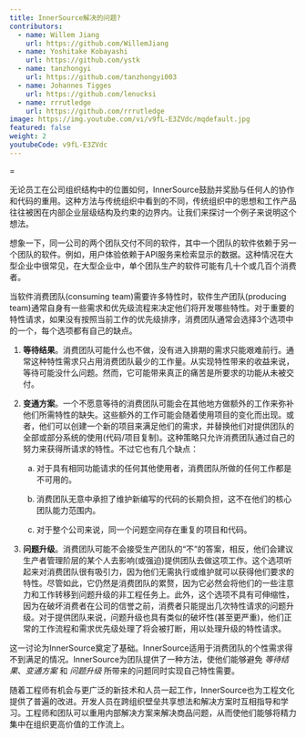```yaml
---
title: InnerSource解决的问题?
contributors:
  - name: Willem Jiang
    url: https://github.com/WillemJiang
  - name: Yoshitake Kobayashi
    url: https://github.com/ystk
  - name: tanzhongyi
    url: https://github.com/tanzhongyi003
  - name: Johannes Tigges
    url: https://github.com/lenucksi
  - name: rrrutledge
    url: https://github.com/rrrutledge
image: https://img.youtube.com/vi/v9fL-E3ZVdc/mqdefault.jpg
featured: false
weight: 2
youtubeCode: v9fL-E3ZVdc
---
```

<div class="paragraph">
<p>=</p>
</div>
<div class="paragraph">
<p>无论员工在公司组织结构中的位置如何，InnerSource鼓励并奖励与任何人的协作和代码的重用。这种方法与传统组织中看到的不同，传统组织中的思想和工作产品往往被困在内部企业层级结构及约束的边界内。让我们来探讨一个例子来说明这个想法。</p>
</div>
<div class="paragraph">
<p>想象一下，同一公司的两个团队交付不同的软件，其中一个团队的软件依赖于另一个团队的软件。例如，用户体验依赖于API服务来检索显示的数据。这种情况在大型企业中很常见，在大型企业中，单个团队生产的软件可能有几十个或几百个消费者。</p>
</div>
<div class="paragraph">
<p>当软件消费团队(consuming team)需要许多特性时，软件生产团队(producing team)通常自身有一些需求和优先级流程来决定他们将开发哪些特性。对于重要的特性请求，如果没有按照当前工作的优先级排序，消费团队通常会选择3个选项中的一个，每个选项都有自己的缺点。</p>
</div>
<div class="olist arabic">
<ol class="arabic">
<li>
<p><strong>等待结果</strong>。消费团队可能什么也不做，没有进入排期的需求只能艰难前行。通常这种特性需求只占用消费团队最少的工作量。从实现特性带来的收益来说，等待可能没什么问题。然而，它可能带来真正的痛苦是所要求的功能从未被交付。</p>
</li>
<li>
<p><strong>变通方案</strong>。一个不愿意等待的消费团队可能会在其他地方做额外的工作来弥补他们所需特性的缺失。这些额外的工作可能会随着使用项目的变化而出现。或者，他们可以创建一个新的项目来满足他们的需求，并替换他们对提供团队的全部或部分系统的使用(代码/项目复制)。这种策略只允许消费团队通过自己的努力来获得所请求的特性。不过它也有几个缺点：</p>
<div class="olist loweralpha">
<ol class="loweralpha" type="a">
<li>
<p>对于具有相同功能请求的任何其他使用者，消费团队所做的任何工作都是不可用的。</p>
</li>
<li>
<p>消费团队无意中承担了维护新编写的代码的长期负担，这不在他们的核心团队能力范围内。</p>
</li>
<li>
<p>对于整个公司来说，同一个问题空间存在重复的项目和代码。</p>
</li>
</ol>
</div>
</li>
<li>
<p><strong>问题升级</strong>。消费团队可能不会接受生产团队的“不”的答案，相反，他们会建议生产者管理阶层的某个人去影响(或强迫)提供团队去做这项工作。这个选项听起来对消费团队很有吸引力，因为他们无需执行或维护就可以获得他们要求的特性。尽管如此，它仍然是消费团队的累赘，因为它必然会将他们的一些注意力和工作转移到问题升级的非工程任务上。此外，这个选项不具有可伸缩性，因为在破坏消费者在公司的信誉之前，消费者只能提出几次特性请求的问题升级。对于提供团队来说，问题升级也具有类似的破坏性(甚至更严重)，他们正常的工作流程和需求优先级处理了将会被打断，用以处理升级的特性请求。</p>
</li>
</ol>
</div>
<div class="paragraph">
<p>这一讨论为InnerSource奠定了基础。InnerSource适用于消费团队的个性需求得不到满足的情况。InnerSource为团队提供了一种方法，使他们能够避免 <em>等待结果</em>、<em>变通方案</em> 和 <em>问题升级</em> 所带来的问题同时实现自己特性需要。</p>
</div>
<div class="paragraph">
<p>随着工程师有机会与更广泛的新技术和人员一起工作，InnerSource也为工程文化提供了普遍的改进。开发人员在跨组织壁垒共享想法和解决方案时互相指导和学习。工程师和团队可以重用内部解决方案来解决商品问题，从而使他们能够将精力集中在组织更高价值的工作流上。</p>
</div>
<!--- This file autogenerated from https://github.com/InnerSourceCommons/InnerSourceLearningPath/blob/master/scripts -->